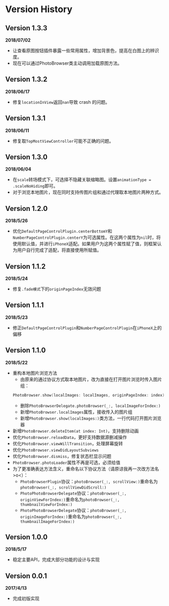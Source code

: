 # Version History

## Version 1.3.3
**2018/07/02**
- 让查看原图按钮插件暴露一些常用属性，增加背景色，提高在白图上的辨识度。
- 现在可以通过PhotoBrowser类主动调用加载原图方法。

## Version 1.3.2
**2018/06/17**
- 修复`locationInView`返回`nan`导致 crash 的问题。

## Version 1.3.1
**2018/06/11**
- 修复取`TopMostViewController`可能不正确的问题。

## Version 1.3.0
**2018/06/04**
- 在`scale`转场模式下，可选择不隐藏关联缩略图。设置`animationType = .scaleNoHiding`即可。
- 对于浏览本地图片，现在同时支持传图片组和通过代理取本地图片两种方式。

## Version 1.2.0
**2018/5/26**
- 优化`DefaultPageControlPlugin.centerBottomY`和`NumberPageControlPlugin.centerY`为可选属性。在这两个属性为`nil`时，将使用默认值，并进行`iPhoneX`适配。如果用户为这两个属性赋了值，则框架认为用户自行完成了适配，将直接使用所赋值。

## Version 1.1.2
**2018/5/24**
- 修复`.fade模式`下的`originPageIndex`无效问题

## Version 1.1.1
**2018/5/23**
- 修正`DefaultPageControlPlugin`和`NumberPageControlPlugin`在`iPhoneX`上的偏移

## Version 1.1.0 
**2018/5/22**
- 重构本地图片浏览方法
    - 由原来的通过协议方式取本地图片，改为直接在打开图片浏览时传入图片组：
    ```swift
    PhotoBrowser.show(localImages: localImages, originPageIndex: index)
    ```
    - 删除`PhotoBrowserDelegate.photoBrowser(_:, localImageForIndex:)`
    - 新增`PhotoBrowser.localImages`属性，接收传入的图片组
    - 新增`PhotoBrowser.show(localImages:)`类方法，一行代码打开图片浏览器
- 新增`PhotoBrowser.deleteItem(at index: Int)`，支持删除动画
- 优化`PhotoBrowser.reloadData`，更好支持数据源删减操作
- 优化`PhotoBrowser.viewWillTransition`，处理屏幕旋转
- 优化`PhotoBrowser.viewDidLayoutSubviews`
- 优化`PhotoBrowser.dismiss`，修复状态栏显示问题
- `PhotoBrowser.photoLoader`属性不再是可选，必须给值
- 为了更准确表达方法含义，重命名以下协议方法（请原谅我再一次改方法名 >o<）：
    - `PhotoBrowserPlugin`协议：`photoBrowser(_:, scrollView:)`重命名为`photoBrowser(_:, scrollViewDidScroll:)`
    - `PhotoPhotoBrowserDelegate`协议：`photoBrowser(_:, originViewForIndex:)`重命名为`photoBrowser(_:, thumbnailViewForIndex:)`
    - `PhotoPhotoBrowserDelegate`协议：`photoBrowser(_:, originImageForIndex:)`重命名为`photoBrowser(_:, thumbnailImageForIndex:)`

## Version 1.0.0 
**2018/5/17**
- 稳定主要API，完成大部分功能的设计与实现

## Version 0.0.1
**2017/4/13**
- 完成初版实现
